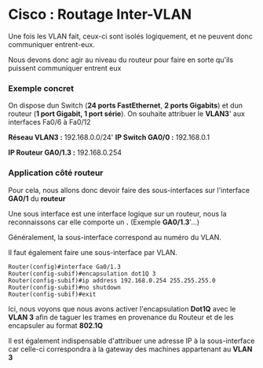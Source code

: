 # Cisco : Routage Inter-VLAN 
 
Une fois les VLAN fait, ceux-ci sont isolés logiquement, et ne peuvent 
donc communiquer entrent-eux. 
 
Nous devons donc agir au niveau du routeur pour faire en sorte qu'ils 
puissent communiquer entrent eux 
 
### Exemple concret 
 
On dispose dun Switch (**24 ports FastEthernet**, **2 ports Gigabits**) 
et dun routeur (**1 port Gigabit, 1 port série**). On souhaite 
attribuer le **VLAN3**' 
aux interfaces Fa0/6 à Fa0/12 
 
**Réseau VLAN3 :** 192.168.0.0/24' 
**IP Switch GA0/0 :** 192.168.0.1 
 
**IP Routeur GA0/1.3 :** 192.168.0.254 
 
### Application côté routeur 
 
Pour cela, nous allons donc devoir faire des sous-interfaces sur 
l'interface **GA0/1** du **routeur** 
 
Une sous interface est une interface logique sur un routeur, nous la 
reconnaissons car elle comporte un **.** (Exemple **GA0/1.3**'...) 
 
Généralement, la sous-interface correspond au numéro du VLAN. 
 
Il faut également faire une sous-interface par VLAN. 
 
    Router(config)#interface Ga0/1.3 
    Router(config-subif)#encapsulation dot1Q 3 
    Router(config-subif)#ip address 192.168.0.254 255.255.255.0  
    Router(config-subif)#no shutdown 
    Router(config-subif)#exit 
 
Ici, nous voyons que nous avons activer l'encapsulation **Dot1Q** avec 
le **VLAN 3** afin de taguer les trames en provenance du Routeur et de 
les encapsuler au format **802.1Q** 
 
Il est également indispensable d'attribuer une adresse IP à la 
sous-interface car celle-ci correspondra à la gateway des machines 
appartenant au **VLAN 3** 
